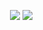 
ㅤㅤㅤㅤㅤㅤㅤㅤㅤㅤㅤㅤㅤㅤㅤㅤㅤㅤㅤㅤㅤㅤㅤㅤㅤㅤㅤ![](https://komarev.com/ghpvc/?username=haetaes&color=lightgrey)
![](https://64.media.tumblr.com/7d2416ab88cdb80e0707ba61694fb86d/377087a781468e94-b1/s1280x1920/75f7f2738165dc47e257580a49134886ffe41f6b.pnj)

